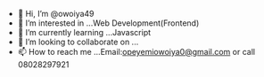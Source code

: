 - 👋 Hi, I’m @owoiya49
- 👀 I’m interested in ...Web Development(Frontend)
- 🌱 I’m currently learning ...Javascript
- 💞️ I’m looking to collaborate on ...
- 📫 How to reach me ...Email:opeyemiowoiya0@gmail.com or call 08028297921

<!---
owoiya49/owoiya49 is a ✨ special ✨ repository because its `README.md` (this file) appears on your GitHub profile.
You can click the Preview link to take a look at your changes.
--->
